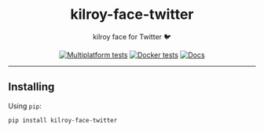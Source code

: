 <h1 align="center">kilroy-face-twitter</h1>

<div align="center">

kilroy face for Twitter 🐦

[![Multiplatform tests](https://github.com/kilroybot/kilroy-face-twitter/actions/workflows/test-multiplatform.yml/badge.svg)](https://github.com/kilroybot/kilroy-face-twitter/actions/workflows/test-multiplatform.yml)
[![Docker tests](https://github.com/kilroybot/kilroy-face-twitter/actions/workflows/test-docker.yml/badge.svg)](https://github.com/kilroybot/kilroy-face-twitter/actions/workflows/test-docker.yml)
[![Docs](https://github.com/kilroybot/kilroy-face-twitter/actions/workflows/docs.yml/badge.svg)](https://github.com/kilroybot/kilroy-face-twitter/actions/workflows/docs.yml)

</div>

---

## Installing

Using `pip`:

```sh
pip install kilroy-face-twitter
```
